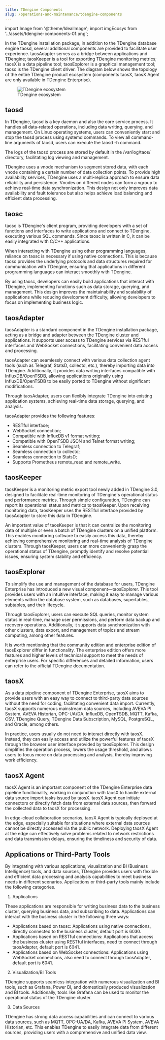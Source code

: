 ```yaml
---
title: TDengine Components
slug: /operations-and-maintenance/tdengine-components
---
```


import Image from '@theme/IdealImage';
import imgEcosys from '../assets/tdengine-components-01.png';

In the TDengine installation package, in addition to the TDengine database engine taosd, several additional components are provided to facilitate user experience. taosAdapter serves as a bridge between applications and TDengine; taosKeeper is a tool for exporting TDengine monitoring metrics; taosX is a data pipeline tool; taosExplorer is a graphical management tool; taosc is the TDengine client driver. The diagram below shows the topology of the entire TDengine product ecosystem (components taosX, taosX Agent are only available in TDengine Enterprise).

<figure>
<Image img={imgEcosys} alt="TDengine ecosystem"/>
<figcaption>TDengine ecosystem</figcaption>
</figure>

## taosd

In TDengine, taosd is a key daemon and also the core service process. It handles all data-related operations, including data writing, querying, and management. On Linux operating systems, users can conveniently start and stop the taosd process using systemd commands. To view all command-line arguments of taosd, users can execute the taosd -h command.

The logs of the taosd process are stored by default in the /var/log/taos/ directory, facilitating log viewing and management.

TDengine uses a vnode mechanism to segment stored data, with each vnode containing a certain number of data collection points. To provide high availability services, TDengine uses a multi-replica approach to ensure data reliability and persistence. Vnodes on different nodes can form a vgroup to achieve real-time data synchronization. This design not only improves data availability and fault tolerance but also helps achieve load balancing and efficient data processing.

## taosc

taosc is TDengine's client program, providing developers with a set of functions and interfaces to write applications and connect to TDengine, executing various SQL commands. Since taosc is written in C, it can be easily integrated with C/C++ applications.

When interacting with TDengine using other programming languages, reliance on taosc is necessary if using native connections. This is because taosc provides the underlying protocols and data structures required for communication with TDengine, ensuring that applications in different programming languages can interact smoothly with TDengine.

By using taosc, developers can easily build applications that interact with TDengine, implementing functions such as data storage, querying, and management. This design improves the maintainability and scalability of applications while reducing development difficulty, allowing developers to focus on implementing business logic.

## taosAdapter

taosAdapter is a standard component in the TDengine installation package, acting as a bridge and adapter between the TDengine cluster and applications. It supports user access to TDengine services via RESTful interfaces and WebSocket connections, facilitating convenient data access and processing.

taosAdapter can seamlessly connect with various data collection agent tools (such as Telegraf, StatsD, collectd, etc.), thereby importing data into TDengine. Additionally, it provides data writing interfaces compatible with InfluxDB/OpenTSDB, allowing applications originally using InfluxDB/OpenTSDB to be easily ported to TDengine without significant modifications.

Through taosAdapter, users can flexibly integrate TDengine into existing application systems, achieving real-time data storage, querying, and analysis.

taosAdapter provides the following features:

- RESTful interface;
- WebSocket connection;
- Compatible with InfluxDB v1 format writing;
- Compatible with OpenTSDB JSON and Telnet format writing;
- Seamless connection to Telegraf;
- Seamless connection to collectd;
- Seamless connection to StatsD;
- Supports Prometheus remote_read and remote_write.

## taosKeeper

taosKeeper is a monitoring metric export tool newly added in TDengine 3.0, designed to facilitate real-time monitoring of TDengine's operational status and performance metrics. Through simple configuration, TDengine can report its operational status and metrics to taosKeeper. Upon receiving monitoring data, taosKeeper uses the RESTful interface provided by taosAdapter to store this data in TDengine.

An important value of taosKeeper is that it can centralize the monitoring data of multiple or even a batch of TDengine clusters on a unified platform. This enables monitoring software to easily access this data, thereby achieving comprehensive monitoring and real-time analysis of TDengine clusters. Through taosKeeper, users can more conveniently grasp the operational status of TDengine, promptly identify and resolve potential issues, ensuring system stability and efficiency.

## taosExplorer

To simplify the use and management of the database for users, TDengine Enterprise has introduced a new visual component—taosExplorer. This tool provides users with an intuitive interface, making it easy to manage various elements within the database system, such as databases, supertables, subtables, and their lifecycle.

Through taosExplorer, users can execute SQL queries, monitor system status in real-time, manage user permissions, and perform data backup and recovery operations. Additionally, it supports data synchronization with other clusters, data export, and management of topics and stream computing, among other features.

It is worth mentioning that the community edition and enterprise edition of taosExplorer differ in functionality. The enterprise edition offers more features and higher levels of technical support to meet the needs of enterprise users. For specific differences and detailed information, users can refer to the official TDengine documentation.

## taosX

As a data pipeline component of TDengine Enterprise, taosX aims to provide users with an easy way to connect to third-party data sources without the need for coding, facilitating convenient data import. Currently, taosX supports numerous mainstream data sources, including AVEVA PI System, AVEVA Historian, OPC-UA/DA, InfluxDB, OpenTSDB, MQTT, Kafka, CSV, TDengine Query, TDengine Data Subscription, MySQL, PostgreSQL, and Oracle, among others.

In practice, users usually do not need to interact directly with taosX. Instead, they can easily access and utilize the powerful features of taosX through the browser user interface provided by taosExplorer. This design simplifies the operation process, lowers the usage threshold, and allows users to focus more on data processing and analysis, thereby improving work efficiency.

## taosX Agent

taosX Agent is an important component of the TDengine Enterprise data pipeline functionality, working in conjunction with taosX to handle external data source import tasks issued by taosX. taosX Agent can initiate connectors or directly fetch data from external data sources, then forward the collected data to taosX for processing.

In edge-cloud collaboration scenarios, taosX Agent is typically deployed at the edge, especially suitable for situations where external data sources cannot be directly accessed via the public network. Deploying taosX Agent at the edge can effectively solve problems related to network restrictions and data transmission delays, ensuring the timeliness and security of data.

## Applications or Third-Party Tools

By integrating with various applications, visualization and BI (Business Intelligence) tools, and data sources, TDengine provides users with flexible and efficient data processing and analysis capabilities to meet business needs in different scenarios. Applications or third-party tools mainly include the following categories.

1. Applications

These applications are responsible for writing business data to the business cluster, querying business data, and subscribing to data. Applications can interact with the business cluster in the following three ways:

- Applications based on taosc: Applications using native connections, directly connected to the business cluster, default port is 6030.
- Applications based on RESTful connections: Applications that access the business cluster using RESTful interfaces, need to connect through taosAdapter, default port is 6041.
- Applications based on WebSocket connections: Applications using WebSocket connections, also need to connect through taosAdapter, default port is 6041.

2. Visualization/BI Tools

TDengine supports seamless integration with numerous visualization and BI tools, such as Grafana, Power BI, and domestically produced visualization and BI tools. Additionally, tools like Grafana can be used to monitor the operational status of the TDengine cluster.

3. Data Sources

TDengine has strong data access capabilities and can connect to various data sources, such as MQTT, OPC-UA/DA, Kafka, AVEVA PI System, AVEVA Historian, etc. This enables TDengine to easily integrate data from different sources, providing users with a comprehensive and unified data view.
